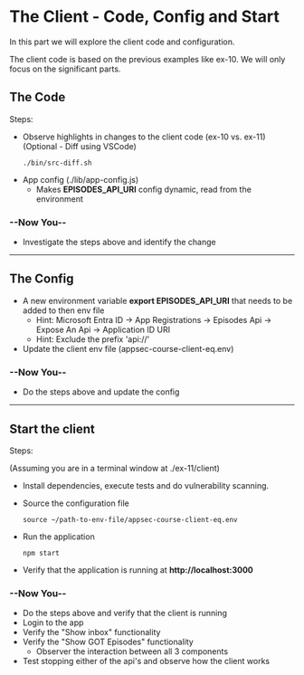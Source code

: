 # The Client - Code, Config and Start

In this part we will explore the client code and configuration.

The client code is based on the previous examples like ex-10. We will only focus on the significant parts.

## The Code

Steps:

* Observe highlights in changes to the client code (ex-10 vs. ex-11)
  </br>(Optional - Diff using VSCode)
  ```shell
  ./bin/src-diff.sh
  ```
* App config (./lib/app-config.js)
  * Makes **EPISODES_API_URI** config dynamic, read from the environment 
 

### --Now You--

* Investigate the steps above and identify the change
  
---

## The Config

* A new environment variable **export EPISODES_API_URI** that needs to be added to then env file
  * Hint: Microsoft Entra ID -> App Registrations -> Episodes Api -> Expose An Api -> Application ID URI
  * Hint: Exclude the prefix 'api://'
* Update the client env file (appsec-course-client-eq.env)

### --Now You--

* Do the steps above and update the config

---

## Start the client

Steps:

(Assuming you are in a terminal window at ./ex-11/client)

* Install dependencies, execute tests and do vulnerability scanning.    
* Source the configuration file

    ```shell
    source ~/path-to-env-file/appsec-course-client-eq.env 
    ```

* Run the application

    ```shell
    npm start 
    ```

* Verify that the application is running at **http://localhost:3000**

### --Now You--

* Do the steps above and verify that the client is running
* Login to the app
* Verify the "Show inbox" functionality
* Verify the "Show GOT Episodes" functionality
  * Observer the interaction between all 3 components
* Test stopping either of the api's and observe how the client works
  

